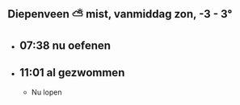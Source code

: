 ## Diepenveen ⛅ mist, vanmiddag zon, -3 - 3°
- ## 07:38 nu oefenen
- ## 11:01 al gezwommen
	- Nu lopen